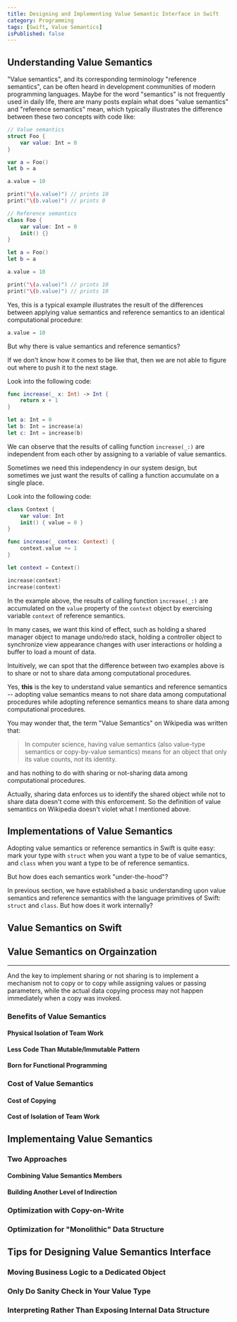 ```yaml
---
title: Designing and Implementing Value Semantic Interface in Swift
category: Programming
tags: [Swift, Value Semantics]
isPublished: false
---
```


## Understanding Value Semantics

"Value semantics", and its corresponding terminology "reference semantics",
can be often heard in development communities of modern programming
languages. Maybe for the word "semantics" is not frequently used in daily
life, there are many posts explain what does "value semantics"
and "reference semantics" mean, which typically illustrates the difference
between these two concepts with code like:

```swift
// Value semantics
struct Foo {
    var value: Int = 0
}

var a = Foo()
let b = a

a.value = 10

print("\(a.value)") // prints 10
print("\(b.value)") // prints 0
```

```swift
// Reference semantics
class Foo {
    var value: Int = 0
    init() {}
}

let a = Foo()
let b = a

a.value = 10

print("\(a.value)") // prints 10
print("\(b.value)") // prints 10
```

Yes, this is a typical example illustrates the result of the differences
between applying value semantics and reference semantics to an identical
computational procedure:

```swift
a.value = 10
```

But why there is value semantics and reference semantics?

If we don't know how it comes to be like that, then we are not able to
figure out where to push it to the next stage.

Look into the following code:

```swift
func increase(_ x: Int) -> Int {
    return x + 1
}

let a: Int = 0
let b: Int = increase(a)
let c: Int = increase(b)
```

We can observe that the results of calling function `increase(_:)` are
independent from each other by assigning to a variable of value semantics.

Sometimes we need this independency in our system design, but sometimes we
just want the results of calling a function accumulate on a single place.

Look into the following code:

```swift
class Context {
    var value: Int
    init() { value = 0 }
}

func increase(_ contex: Context) {
    context.value += 1
}

let context = Context()

increase(context)
increase(context)
```

In the example above, the results of calling function `increase(_:)` are
accumulated on the `value` property of the `context` object by exercising
variable `context` of reference semantics.

In many cases, we want this kind of effect, such as holding a shared manager
object to manage undo/redo stack, holding a controller object to synchronize
view appearance changes with user interactions or holding a buffer to load a
mount of data.

Intuitively, we can spot that the difference between two examples above
is to share or not to share data among computational procedures.

Yes, __this__ is the key to understand value semantics and reference
semantics -- adopting value semantics means to not share data among
computational procedures while adopting reference semantics means to share
data among computational procedures.

You may wonder that, the term "Value Semantics" on Wikipedia was written
that:

> In computer science, having value semantics (also value-type semantics or copy-by-value semantics) means for an object that only its value counts, not its identity.

and has nothing to do with sharing or not-sharing data among computational
procedures.

Actually, sharing data enforces us to identify the shared object while not
to share data doesn't come with this enforcement. So the definition of
value semantics on Wikipedia doesn't violet what I mentioned above.

## Implementations of Value Semantics

Adopting value semantics or reference semantics in Swift is quite easy:
mark your type with `struct` when you want a type to be of value semantics,
and `class` when you want a type to be of reference semantics.

But how does each semantics work "under-the-hood"?

In previous section, we have established a basic understanding upon value
semantics and reference semantics with the language primitives of Swift:
`struct` and `class`. But how does it work internally?

## Value Semantics on Swift

## Value Semantics on Orgainzation

---

And the key to implement sharing or not sharing is to implement a mechanism
not to copy or to copy while assigning values or passing parameters, while
the actual data copying process may not happen immediately when a copy was
invoked.

### Benefits of Value Semantics

#### Physical Isolation of Team Work

#### Less Code Than Mutable/Immutable Pattern

#### Born for Functional Programming

### Cost of Value Semantics

#### Cost of Copying

#### Cost of Isolation of Team Work

## Implementaing Value Semantics

### Two Approaches

#### Combining Value Semantics Members

#### Building Another Level of Indirection

### Optimization with Copy-on-Write

### Optimization for "Monolithic" Data Structure

## Tips for Designing Value Semantics Interface

### Moving Business Logic to a Dedicated Object

### Only Do Sanity Check in Your Value Type

### Interpreting Rather Than Exposing Internal Data Structure